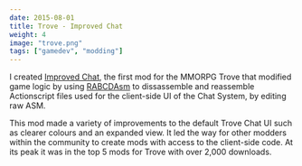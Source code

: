 ```yaml
---
date: 2015-08-01
title: Trove - Improved Chat
weight: 4
image: "trove.png"
tags: ["gamedev", "modding"]
---
```


I created [Improved Chat](http://www.trovesaurus.com/mod=1020/improved-chat), the first mod for the MMORPG Trove that modified game logic by using [RABCDAsm](https://github.com/CyberShadow/RABCDAsm) to dissassemble and reassemble Actionscript files used for the client-side UI of the Chat System, by editing raw ASM.

<!--more-->

This mod made a variety of improvements to the default Trove Chat UI such as clearer colours and an expanded view. It led the way for other modders within the community to create mods with access to the client-side code. At its peak it was in the top 5 mods for Trove with over 2,000 downloads.
